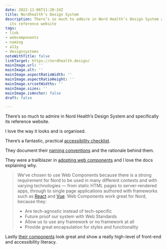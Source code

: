 ```yaml
---
date: 2022-11-06T11:20:24Z
title: Nordhealth’s Design System
description: There’s so much to admire in Nord Health’s Design System and specifically
  its reference website
tags:
- link
- webcomponents
- naming
- a11y
- designsystems
noteWithTitle: false
linkTarget: https://nordhealth.design/
mainImage.url: ''
mainImage.alt: ''
mainImage.aspectRatioWidth: ''
mainImage.aspectRatioHeight: ''
mainImage.srcsetWidths: ''
mainImage.sizes: ''
mainImage.isAnchor: false
draft: false

---
```

There’s so much to admire in Nord Health’s Design System and specifically its reference website.

I love the way it looks and is organised.

There’s a fantastic, practical [accessibility checklist](https://nordhealth.design/accessibility-checklist/).

They document their [naming conventions](https://nordhealth.design/naming/) and the rationale behind them.

They were a trailblazer in [adopting web components](https://nordhealth.design/web-components/) and I love the docs explaining why.

> We’ve chosen to use Web Components because there is a strong requirement for Nord to be used in many different contexts and with varying technologies — from static HTML pages to server-rendered apps, through to single page applications authored with frameworks such as [React](https://reactjs.org/) and [Vue](https://vuejs.org/). Web Components work great for Nord, because they:
>
> * Are tech-agnostic instead of tech-specific
> * Future proof our system with Web Standards
> * Allow us to use any framework or no framework at all
> * Provide great encapsulation for styles and functionality

Lastly [their components](https://nordhealth.design/components/) look great and show a really high-level of front-end and accessibility literacy.